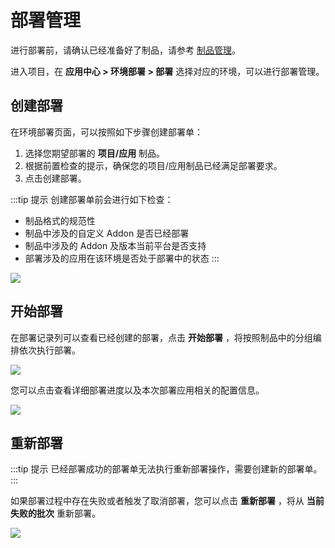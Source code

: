# 部署管理

进行部署前，请确认已经准备好了制品，请参考 [制品管理](./release.html)。  

进入项目，在 **应用中心 > 环境部署 > 部署** 选择对应的环境，可以进行部署管理。

## 创建部署

在环境部署页面，可以按照如下步骤创建部署单：

1. 选择您期望部署的 **项目/应用** 制品。
2. 根据前置检查的提示，确保您的项目/应用制品已经满足部署要求。
3. 点击创建部署。

:::tip 提示 
创建部署单前会进行如下检查：

* 制品格式的规范性
* 制品中涉及的自定义 Addon 是否已经部署
* 制品中涉及的 Addon 及版本当前平台是否支持
* 部署涉及的应用在该环境是否处于部署中的状态
  :::

![](http://terminus-paas.oss-cn-hangzhou.aliyuncs.com/paas-doc/2022/02/23/d76f3d83-848f-4cbb-be09-cc6c601e948e.png)

## 开始部署

在部署记录列可以查看已经创建的部署，点击 **开始部署** ，将按照制品中的分组编排依次执行部署。

![](http://terminus-paas.oss-cn-hangzhou.aliyuncs.com/paas-doc/2022/02/23/d01e82cc-b937-4af8-aa3e-3325f89ce3d1.png)

您可以点击查看详细部署进度以及本次部署应用相关的配置信息。

![](http://terminus-paas.oss-cn-hangzhou.aliyuncs.com/paas-doc/2022/02/23/92bd476e-7e85-4a2e-839b-2c60f3bad97b.png)

## 重新部署

:::tip 提示 
已经部署成功的部署单无法执行重新部署操作，需要创建新的部署单。
:::

如果部署过程中存在失败或者触发了取消部署，您可以点击 **重新部署** ，将从 **当前失败的批次** 重新部署。

![](http://terminus-paas.oss-cn-hangzhou.aliyuncs.com/paas-doc/2022/02/23/d57696d3-9e33-4d99-aa1a-6d4c559f9eac.png)
